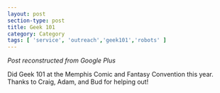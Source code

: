 ```yaml
---
layout: post
section-type: post
title: Geek 101
category: Category
tags: [ 'service', 'outreach','geek101','robots' ]
---
```


<!-- Place this tag in your head or just before your close body tag. -->
<!-- <script type="text/javascript" src="https://apis.google.com/js/plusone.js"></script> -->

<!-- Place this tag where you want the widget to render. -->
<!-- <div class="g-post" data-href="https://plus.google.com/115988942600478124988/posts/T4BAriciSS9"></div> -->

*Post reconstructed from Google Plus*

Did Geek 101 at the Memphis Comic and Fantasy Convention this year. Thanks to Craig, Adam, and Bud for helping out!

<script src="https://cdn.jsdelivr.net/npm/publicalbum@latest/dist/pa-embed-player.min.js" async></script>
<div class="pa-embed-player" style="width:100%; height:480px; display:none;"
  data-link="https://photos.app.goo.gl/q6rSUJ2owk6rkr579"
  data-title="Geek 101 - 2015"
  data-description="8 new photos · Album by Andrew Olney"
  data-slideshow-delay="2">
  <img data-src="https://lh3.googleusercontent.com/e04EORXLMD2jfKuFNtBjtk0zeLKePSCd-vN-dwpy_-pKdffbrbtMBZkA-C7TWvoW79UJShl8tK2tSX0_43CcaGB6M7pXvJm4HYyS569lPNLTWIqSGpEw6iyx0C1So2dKHZh8mW4DgLQ=w1920-h1080" src="" alt="" />
  <img data-src="https://lh3.googleusercontent.com/GNcYALSycExTtO5Iz9mJPbdkYvs7uEHXaiIzBMtAzfiyelvJsDoxsFakUVDqb1XK_md1_Dr9285uu9hWI8UZ_mNucvl6rVFq_nn9EZ7Oxk4ImsEDGHaDCJOTzKWlzdJZZo7zWcO9-rc=w1920-h1080" src="" alt="" />
  <img data-src="https://lh3.googleusercontent.com/g7T_esrh9-Cg0CJaAsyOVn42KLDTL77Pf9MAxPZgbPvkmJqTQlTa3cEJjY3vGyA7IGzi6fxFWlYv7d5jYy6MrrFCZCH43n-_F3MUzaKiFH65rRyUoyhxrdmqI5xiyP9Tci7pabuW3yc=w1920-h1080" src="" alt="" />
  <img data-src="https://lh3.googleusercontent.com/z5Hq67hYqVv42fbKtlJjJ9_fW4ckq9qJFmWGtX6BYJwdgm0XX9eQDF71zXlrnPMpU66bGzUqdW6soJVhHxOCZ4NMMvmdr-NYJtmeLJuWu2u7DGBbUTAiZ2d82IhjOlUyIrTkZ9V8oVQ=w1920-h1080" src="" alt="" />
  <img data-src="https://lh3.googleusercontent.com/dncjlbbqqA1kIi3qY6AQSpw37uhtWTT-aOC72C07pC83YM1SiFLTtkFrd-00cDhxK1K5XXcNZSyNTopTgqJkBja6nUPNHMx9q-TJj1QdEemR9D8oMGKe0g4M4Pe8WDA7dzTCbtDycYI=w1920-h1080" src="" alt="" />
  <img data-src="https://lh3.googleusercontent.com/rQfD3USyMWv9eda9Ng_fzQBToiEBZQt8JObiIMxKPUhGqUQyY9SA_CdpjaLwafamdmfxXtJ5svT39lpKXrgYCRIORQ4uikroEv02WXyEuocX3TPvBO7Ga64f0IbtA8WxfGA1u2KQYwk=w1920-h1080" src="" alt="" />
  <img data-src="https://lh3.googleusercontent.com/CWAaj4IDZ82AzOMo9MAUN1y7-jPMJX4DGsG5BhAnMqjQiFI38i7iB7IK-XK_SsH-szXaaIQq5TugvpBh3PuqKByDhilDhAzdpB-LHDMQb1lvGSOepTKZMOkX-yL6V_a8W7OGfZFcF18=w1920-h1080" src="" alt="" />
  <img data-src="https://lh3.googleusercontent.com/eiu6DETeHU7sfpGweaql-7zxaikFbfSCJKot8aeOCcuqpT9B6BxCSky23vZ2iNmz9XtgFxxA53YIYmInMr-cH5vJi8aRQ3s97NxH6DdwgVmnx4E1Sm4Z2MN1Vo2PBf5o_5nSCBNy8Ho=w1920-h1080" src="" alt="" />
</div>

